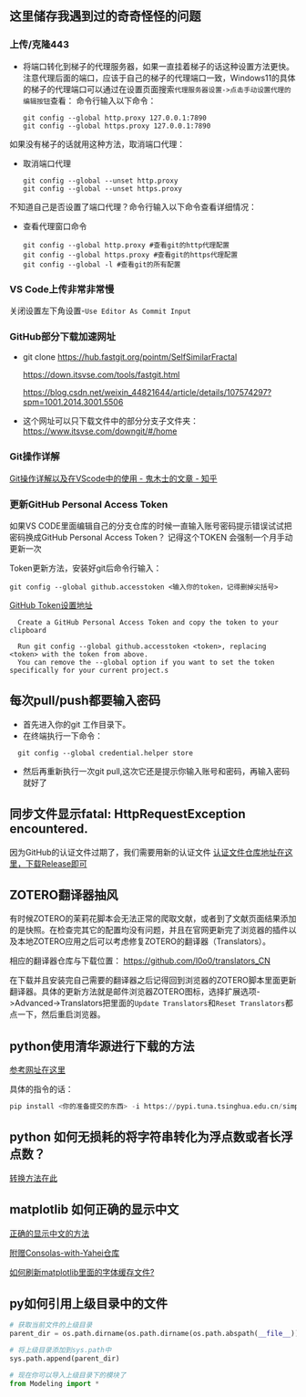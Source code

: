 ## 这里储存我遇到过的奇奇怪怪的问题
### 上传/克隆443
- 将端口转化到梯子的代理服务器，如果一直挂着梯子的话这种设置方法更快。
  注意代理后面的端口，应该于自己的梯子的代理端口一致，Windows11的具体的梯子的代理端口可以通过在设置页面搜索`代理服务器设置->点击手动设置代理的编辑按钮`查看：
  命令行输入以下命令：
  ```
  git config --global http.proxy 127.0.0.1:7890
  git config --global https.proxy 127.0.0.1:7890
  ```
如果没有梯子的话就用这种方法，取消端口代理：
- 取消端口代理
  ``` 
  git config --global --unset http.proxy
  git config --global --unset https.proxy
  ```
不知道自己是否设置了端口代理？命令行输入以下命令查看详细情况：
- 查看代理窗口命令
  ```
  git config --global http.proxy #查看git的http代理配置
  git config --global https.proxy #查看git的https代理配置
  git config --global -l #查看git的所有配置
  ```
### VS Code上传非常非常慢
  关闭设置左下角设置-`Use Editor As Commit Input`
### GitHub部分下载加速网址

  - git clone https://hub.fastgit.org/pointm/SelfSimilarFractal  

    https://down.itsvse.com/tools/fastgit.html
    
    https://blog.csdn.net/weixin_44821644/article/details/107574297?spm=1001.2014.3001.5506

  - 这个网址可以只下载文件中的部分分支子文件夹：
  https://www.itsvse.com/downgit/#/home

### Git操作详解

[Git操作详解以及在VScode中的使用 - 鬼木士的文章 - 知乎](https://zhuanlan.zhihu.com/p/276376558)


### 更新GitHub Personal Access Token
如果VS CODE里面编辑自己的分支仓库的时候一直输入账号密码提示错误试试把密码换成GitHub Personal Access Token？
记得这个TOKEN 会强制一个月手动更新一次

Token更新方法，安装好git后命令行输入：
```
git config --global github.accesstoken <输入你的token，记得删掉尖括号>
```
[GitHub Token设置地址](https://github.com/settings/tokens)
```
  Create a GitHub Personal Access Token and copy the token to your clipboard 

  Run git config --global github.accesstoken <token>, replacing <token> with the token from above.
  You can remove the --global option if you want to set the token specifically for your current project.s
```
## 每次pull/push都要输入密码
- 首先进入你的git 工作目录下。
- 在终端执行一下命令：
``` 
  git config --global credential.helper store
```
- 然后再重新执行一次git pull,这次它还是提示你输入账号和密码，再输入密码就好了

## 同步文件显示fatal: HttpRequestException encountered.

因为GitHub的认证文件过期了，我们需要用新的认证文件
[认证文件仓库地址在这里，下载Release即可](https://github.com/microsoft/Git-Credential-Manager-for-Windows/tree/v1.14.0)

## ZOTERO翻译器抽风
有时候ZOTERO的茉莉花脚本会无法正常的爬取文献，或者到了文献页面结果添加的是快照。在检查完其它的配置均没有问题，并且在官网更新完了浏览器的插件以及本地ZOTERO应用之后可以考虑修复ZOTERO的翻译器（Translators）。

相应的翻译器仓库与下载位置：
https://github.com/l0o0/translators_CN

在下载并且安装完自己需要的翻译器之后记得回到浏览器的ZOTERO脚本里面更新翻译器。具体的更新方法就是邮件浏览器ZOTERO图标，选择扩展选项->Advanced->Translators把里面的`Update Translators`和`Reset Translators`都点一下，然后重启浏览器。

## python使用清华源进行下载的方法
[参考网址在这里](https://zhuanlan.zhihu.com/p/129866307)

具体的指令的话：
```python
pip install <你的准备提交的东西> -i https://pypi.tuna.tsinghua.edu.cn/simple
```
## python 如何无损耗的将字符串转化为浮点数或者长浮点数？
[转换方法在此](https://www.delftstack.com/zh/howto/python/how-to-convert-string-to-float-or-int/#%E5%9C%A8-python-%E4%B8%AD%E9%80%9A%E8%BF%87-astliteral_eval-%E5%B0%86%E5%AD%97%E7%AC%A6%E4%B8%B2%E8%BD%AC%E6%8D%A2%E4%B8%BA-float-%E6%88%96-int)

## matplotlib 如何正确的显示中文
[正确的显示中文的方法](https://zhuanlan.zhihu.com/p/345605782)

[附赠Consolas-with-Yahei仓库](https://github.com/crvdgc/Consolas-with-Yahei/tree/master)

[如何刷新matplotlib里面的字体缓存文件?](https://blog.csdn.net/qq_57313910/article/details/126733257)

## py如何引用上级目录中的文件
```python
# 获取当前文件的上级目录
parent_dir = os.path.dirname(os.path.dirname(os.path.abspath(__file__)))

# 将上级目录添加到sys.path中
sys.path.append(parent_dir)

# 现在你可以导入上级目录下的模块了
from Modeling import *
```